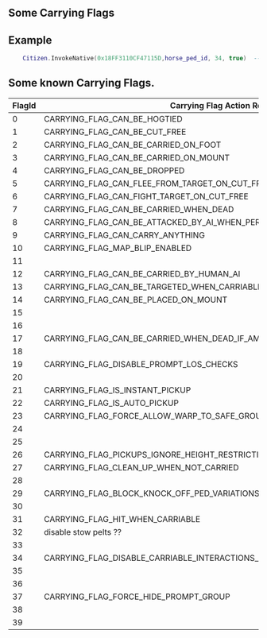 ## Some Carrying Flags

## Example

```lua
	Citizen.InvokeNative(0x18FF3110CF47115D,horse_ped_id, 34, true)  -- as result horse dont have prompts to stow carriable entities
```

<h2>Some known Carrying Flags.</h2>

FlagId | Carrying Flag Action Result
----------- | --------------------------
0 | CARRYING_FLAG_CAN_BE_HOGTIED
1 | CARRYING_FLAG_CAN_BE_CUT_FREE
2 | CARRYING_FLAG_CAN_BE_CARRIED_ON_FOOT
3 | CARRYING_FLAG_CAN_BE_CARRIED_ON_MOUNT
4 | CARRYING_FLAG_CAN_BE_DROPPED
5 | CARRYING_FLAG_CAN_FLEE_FROM_TARGET_ON_CUT_FREE
6 | CARRYING_FLAG_CAN_FIGHT_TARGET_ON_CUT_FREE
7 | CARRYING_FLAG_CAN_BE_CARRIED_WHEN_DEAD
8 | CARRYING_FLAG_CAN_BE_ATTACKED_BY_AI_WHEN_PERFORMING_A_CARRY_ACTION
9 | CARRYING_FLAG_CAN_CARRY_ANYTHING
10 | CARRYING_FLAG_MAP_BLIP_ENABLED
11 | 
12 | CARRYING_FLAG_CAN_BE_CARRIED_BY_HUMAN_AI
13 | CARRYING_FLAG_CAN_BE_TARGETED_WHEN_CARRIABLE_OR_TRANSITIONING_TO_CARRIABLE
14 | CARRYING_FLAG_CAN_BE_PLACED_ON_MOUNT
15 | 
16 | 
17 | CARRYING_FLAG_CAN_BE_CARRIED_WHEN_DEAD_IF_AMBIENT
18 | 
19 | CARRYING_FLAG_DISABLE_PROMPT_LOS_CHECKS
20 | 
21 | CARRYING_FLAG_IS_INSTANT_PICKUP
22 | CARRYING_FLAG_IS_AUTO_PICKUP
23 | CARRYING_FLAG_FORCE_ALLOW_WARP_TO_SAFE_GROUND_LOCATION
24 | 
25 | 
26 | CARRYING_FLAG_PICKUPS_IGNORE_HEIGHT_RESTRICTIONS
27 | CARRYING_FLAG_CLEAN_UP_WHEN_NOT_CARRIED
28 | 
29 | CARRYING_FLAG_BLOCK_KNOCK_OFF_PED_VARIATIONS_FROM_CARRIABLE_INTERACTIONS
30 | 
31 | CARRYING_FLAG_HIT_WHEN_CARRIABLE
32 | disable stow pelts ??
33 | 
34 | CARRYING_FLAG_DISABLE_CARRIABLE_INTERACTIONS_ON_THIS_MOUNT
35 | 
36 | 
37 | CARRYING_FLAG_FORCE_HIDE_PROMPT_GROUP
38 | 
39 | 